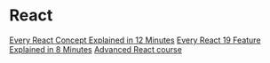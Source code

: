# React

[Every React Concept Explained in 12 Minutes](https://www.youtube.com/watch?v=wIyHSOugGGw)
[Every React 19 Feature Explained in 8 Minutes](https://www.youtube.com/watch?v=2NPIYnY3ilo)
[Advanced React course](https://www.youtube.com/playlist?list=PL6dw1BPCcLC4n-4o-t1kQZH0NJeZtpmGp)
